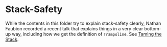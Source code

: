 # Stack-Safety

While the contents in this folder try to explain stack-safety clearly, Nathan Faubion recorded a recent talk that explains things in a very clear bottom-up way, including how we get the definition of `Trampoline`. See [Taming the Stack](https://hasgeek.com/FP-Juspay/pureconf/schedule/taming-the-stack-5RMhApk2iAEoEaRr844z14).

